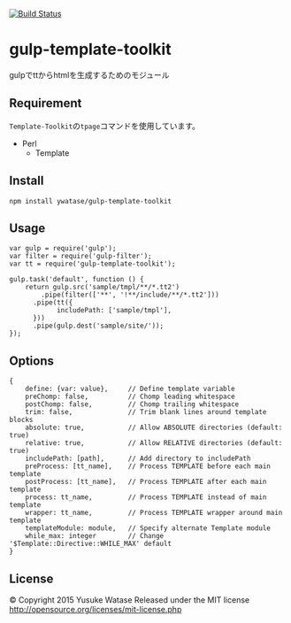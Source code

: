 [![Build Status](https://travis-ci.org/ywatase/gulp-template-toolkit?branch=master)](https://travis-ci.org/ywatase/gulp-template-toolkit)

gulp-template-toolkit
===

gulpでttからhtmlを生成するためのモジュール

## Requirement

`Template-Toolkit`の`tpage`コマンドを使用しています。

* Perl
	* Template

## Install

```
npm install ywatase/gulp-template-toolkit
```

## Usage

```
var gulp = require('gulp');
var filter = require('gulp-filter');
var tt = require('gulp-template-toolkit');

gulp.task('default', function () {
    return gulp.src('sample/tmpl/**/*.tt2')
	    .pipe(filter(['**', '!**/include/**/*.tt2']))
      .pipe(tt({
		    includePath: ['sample/tmpl'],
      }))
      .pipe(gulp.dest('sample/site/'));
});
```

## Options

```
{
	define: {var: value},     // Define template variable
	preChomp: false,          // Chomp leading whitespace
	postChomp: false,         // Chomp trailing whitespace
	trim: false,              // Trim blank lines around template blocks
	absolute: true,           // Allow ABSOLUTE directories (default: true)
	relative: true,           // Allow RELATIVE directories (default: true)
	includePath: [path],      // Add directory to includePath
	preProcess: [tt_name],    // Process TEMPLATE before each main template
	postProcess: [tt_name],   // Process TEMPLATE after each main template
	process: tt_name,         // Process TEMPLATE instead of main template
	wrapper: tt_name,         // Process TEMPLATE wrapper around main template
	templateModule: module,   // Specify alternate Template module
	while_max: integer        // Change '$Template::Directive::WHILE_MAX' default
}
```

## License

© Copyright 2015 Yusuke Watase
Released under the MIT license
http://opensource.org/licenses/mit-license.php
